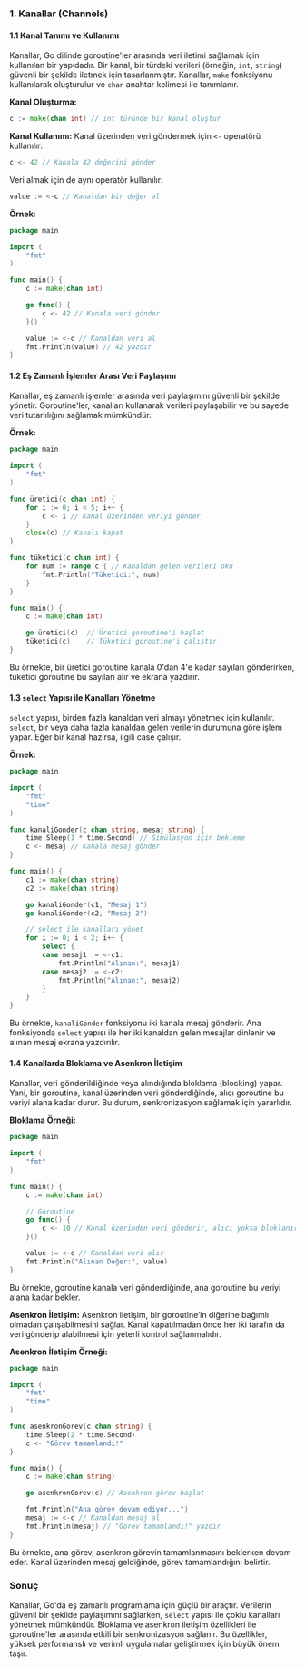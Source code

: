 ### 1. Kanallar (Channels)

#### 1.1 Kanal Tanımı ve Kullanımı
Kanallar, Go dilinde goroutine'ler arasında veri iletimi sağlamak için kullanılan bir yapıdadır. Bir kanal, bir türdeki verileri (örneğin, `int`, `string`) güvenli bir şekilde iletmek için tasarlanmıştır. Kanallar, `make` fonksiyonu kullanılarak oluşturulur ve `chan` anahtar kelimesi ile tanımlanır.

**Kanal Oluşturma:**
```go
c := make(chan int) // int türünde bir kanal oluştur
```

**Kanal Kullanımı:**
Kanal üzerinden veri göndermek için `<-` operatörü kullanılır:
```go
c <- 42 // Kanala 42 değerini gönder
```

Veri almak için de aynı operatör kullanılır:
```go
value := <-c // Kanaldan bir değer al
```

**Örnek:**
```go
package main

import (
    "fmt"
)

func main() {
    c := make(chan int)

    go func() {
        c <- 42 // Kanala veri gönder
    }()

    value := <-c // Kanaldan veri al
    fmt.Println(value) // 42 yazdır
}
```

#### 1.2 Eş Zamanlı İşlemler Arası Veri Paylaşımı
Kanallar, eş zamanlı işlemler arasında veri paylaşımını güvenli bir şekilde yönetir. Goroutine'ler, kanalları kullanarak verileri paylaşabilir ve bu sayede veri tutarlılığını sağlamak mümkündür.

**Örnek:**
```go
package main

import (
    "fmt"
)

func üretici(c chan int) {
    for i := 0; i < 5; i++ {
        c <- i // Kanal üzerinden veriyi gönder
    }
    close(c) // Kanalı kapat
}

func tüketici(c chan int) {
    for num := range c { // Kanaldan gelen verileri oku
        fmt.Println("Tüketici:", num)
    }
}

func main() {
    c := make(chan int)

    go üretici(c)  // Üretici goroutine'i başlat
    tüketici(c)    // Tüketici goroutine'i çalıştır
}
```

Bu örnekte, bir üretici goroutine kanala 0'dan 4'e kadar sayıları gönderirken, tüketici goroutine bu sayıları alır ve ekrana yazdırır.

#### 1.3 `select` Yapısı ile Kanalları Yönetme
`select` yapısı, birden fazla kanaldan veri almayı yönetmek için kullanılır. `select`, bir veya daha fazla kanaldan gelen verilerin durumuna göre işlem yapar. Eğer bir kanal hazırsa, ilgili case çalışır.

**Örnek:**
```go
package main

import (
    "fmt"
    "time"
)

func kanaliGonder(c chan string, mesaj string) {
    time.Sleep(1 * time.Second) // Simülasyon için bekleme
    c <- mesaj // Kanala mesaj gönder
}

func main() {
    c1 := make(chan string)
    c2 := make(chan string)

    go kanaliGonder(c1, "Mesaj 1")
    go kanaliGonder(c2, "Mesaj 2")

    // select ile kanalları yönet
    for i := 0; i < 2; i++ {
        select {
        case mesaj1 := <-c1:
            fmt.Println("Alınan:", mesaj1)
        case mesaj2 := <-c2:
            fmt.Println("Alınan:", mesaj2)
        }
    }
}
```

Bu örnekte, `kanaliGonder` fonksiyonu iki kanala mesaj gönderir. Ana fonksiyonda `select` yapısı ile her iki kanaldan gelen mesajlar dinlenir ve alınan mesaj ekrana yazdırılır.

#### 1.4 Kanallarda Bloklama ve Asenkron İletişim
Kanallar, veri gönderildiğinde veya alındığında bloklama (blocking) yapar. Yani, bir goroutine, kanal üzerinden veri gönderdiğinde, alıcı goroutine bu veriyi alana kadar durur. Bu durum, senkronizasyon sağlamak için yararlıdır.

**Bloklama Örneği:**
```go
package main

import (
    "fmt"
)

func main() {
    c := make(chan int)

    // Goroutine
    go func() {
        c <- 10 // Kanal üzerinden veri gönderir, alıcı yoksa bloklanır
    }()

    value := <-c // Kanaldan veri alır
    fmt.Println("Alınan Değer:", value)
}
```

Bu örnekte, goroutine kanala veri gönderdiğinde, ana goroutine bu veriyi alana kadar bekler. 

**Asenkron İletişim:**
Asenkron iletişim, bir goroutine’in diğerine bağımlı olmadan çalışabilmesini sağlar. Kanal kapatılmadan önce her iki tarafın da veri gönderip alabilmesi için yeterli kontrol sağlanmalıdır.

**Asenkron İletişim Örneği:**
```go
package main

import (
    "fmt"
    "time"
)

func asenkronGorev(c chan string) {
    time.Sleep(2 * time.Second)
    c <- "Görev tamamlandı!"
}

func main() {
    c := make(chan string)

    go asenkronGorev(c) // Asenkron görev başlat

    fmt.Println("Ana görev devam ediyor...")
    mesaj := <-c // Kanaldan mesaj al
    fmt.Println(mesaj) // "Görev tamamlandı!" yazdır
}
```

Bu örnekte, ana görev, asenkron görevin tamamlanmasını beklerken devam eder. Kanal üzerinden mesaj geldiğinde, görev tamamlandığını belirtir.

### Sonuç
Kanallar, Go'da eş zamanlı programlama için güçlü bir araçtır. Verilerin güvenli bir şekilde paylaşımını sağlarken, `select` yapısı ile çoklu kanalları yönetmek mümkündür. Bloklama ve asenkron iletişim özellikleri ile goroutine'ler arasında etkili bir senkronizasyon sağlanır. Bu özellikler, yüksek performanslı ve verimli uygulamalar geliştirmek için büyük önem taşır.